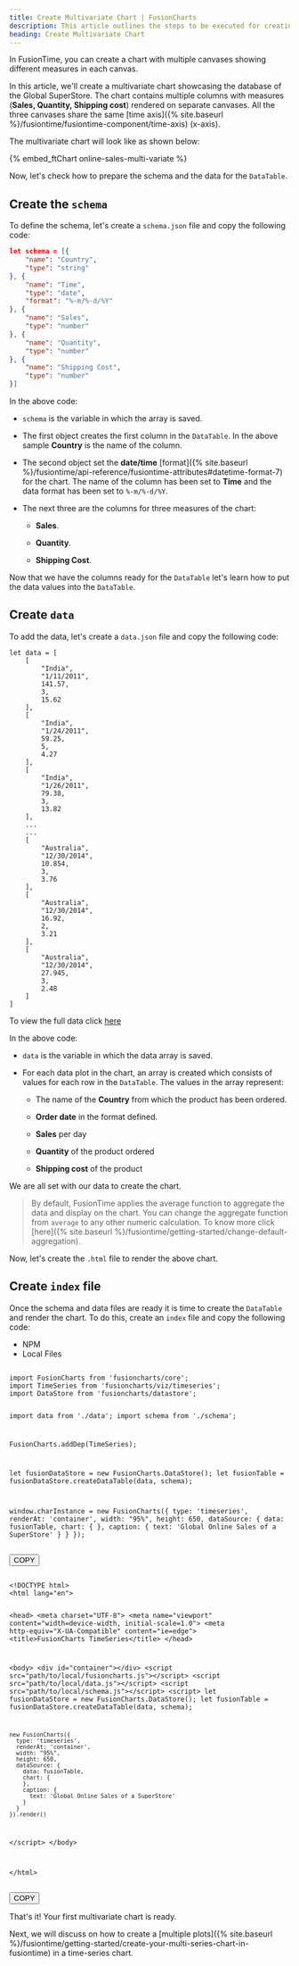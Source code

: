 ```yaml
---
title: Create Multivariate Chart | FusionCharts
description: This article outlines the steps to be executed for creating a multivariate chart.
heading: Create Multivariate Chart
---
```


In FusionTime, you can create a chart with multiple canvases showing different measures in each canvas. 

In this article, we'll create a multivariate chart showcasing the database of the Global SuperStore. The chart contains multiple columns with measures (**Sales, Quantity, Shipping cost**) rendered on separate canvases. All the three canvases share the same [time axis]({% site.baseurl %}/fusiontime/fusiontime-component/time-axis) (x-axis).

The multivariate chart will look like as shown below:

{% embed_ftChart online-sales-multi-variate %}

Now, let's check how to prepare the schema and the data for the `DataTable`.

## Create the `schema`

To define the schema, let's create a `schema.json` file and copy the following code:

```JSON
let schema = [{
    "name": "Country",
    "type": "string"
}, {
    "name": "Time",
    "type": "date",
    "format": "%-m/%-d/%Y"
}, {
    "name": "Sales",
    "type": "number"
}, {
    "name": "Quantity",
    "type": "number"
}, {
    "name": "Shipping Cost",
    "type": "number"
}]
```

In the above code:

* `schema` is the variable in which the array is saved.

* The first object creates the first column in the `DataTable`. In the above sample **Country** is the name of the column. 

* The second object set the **date/time** [format]({% site.baseurl %}/fusiontime/api-reference/fusiontime-attributes#datetime-format-7) for the chart. The name of the column has been set to **Time** and the data format has been set to `%-m/%-d/%Y`.

* The next three are the columns for three measures of the chart:

    * **Sales**.

    * **Quantity**.

    * **Shipping Cost**. 

Now that we have the columns ready for the `DataTable` let's learn how to put the data values into the `DataTable`.

## Create `data`

To add the data, let's create a `data.json` file and copy the following code:

```
let data = [
    [
        "India",
        "1/11/2011",
        141.57,
        3,
        15.62
    ],
    [
        "India",
        "1/24/2011",
        59.25,
        5,
        4.27
    ],
    [
        "India",
        "1/26/2011",
        79.38,
        3,
        13.82
    ],
    ...
    ...
    [
        "Australia",
        "12/30/2014",
        10.854,
        3,
        3.76
    ],
    [
        "Australia",
        "12/30/2014",
        16.92,
        2,
        3.21
    ],
    [
        "Australia",
        "12/30/2014",
        27.945,
        3,
        2.48
    ]
]
```
To view the full data click [here](https://raw.githubusercontent.com/fusioncharts/dev_centre_docs/fusiontime-beta-release/charts-resources/fusiontime/online-sales-multi-variate/data.json)

In the above code:

* `data` is the variable in which the data array is saved. 

* For each data plot in the chart, an array is created which consists of values for each row in the `DataTable`. The values in the array represent:

    * The name of the **Country** from which the product has been ordered.

    * **Order date** in the format defined.

    * **Sales** per day

    * **Quantity** of the product ordered

    * **Shipping cost** of the product

We are all set with our data to create the chart.

> By default, FusionTime applies the average function to aggregate the data and display on the chart. You can change the aggregate function from `average` to any other numeric calculation. To know more click [here]({% site.baseurl %}/fusiontime/getting-started/change-default-aggregation).

Now, let's create the `.html` file to render the above chart.

## Create `index` file

Once the schema and data files are ready it is time to create the `DataTable` and render the chart. To do this, create an `index` file and copy the following code:

<div class="code-wrapper">
<ul class='code-tabs extra-tabs'>
    <li class='active'><a data-toggle='npm'>NPM</a></li>
    <li><a data-toggle='local'>Local Files</a></li>
</ul>
<div class='tab-content extra-tabs'>

<div class='tab npm-tab active'>
<pre><code class="custom-hlc language-javascript">
import FusionCharts from 'fusioncharts/core';
import TimeSeries from 'fusioncharts/viz/timeseries';
import DataStore from 'fusioncharts/datastore';

import data from './data';
import schema from './schema';

FusionCharts.addDep(TimeSeries);

let fusionDataStore = new FusionCharts.DataStore();
let fusionTable = fusionDataStore.createDataTable(data, schema);

window.charInstance = new FusionCharts({
    type: 'timeseries',
    renderAt: 'container',
    width: "95%",
    height: 650,
    dataSource: {
        data: fusionTable,
            chart: {
            },
            caption: {
                text: 'Global Online Sales of a SuperStore'
        }
    }
});
</code></pre>
<button class='btn btn-outline-secondary btn-copy' title='Copy to Clipboard'>COPY</button>
</div>

<div class='tab local-tab'>
<pre><code class="custom-hlc language-javascript">
&lt;!DOCTYPE html&gt;
&lt;html lang="en"&gt;

&lt;head&gt;
  &lt;meta charset="UTF-8"&gt;
  &lt;meta name="viewport" content="width=device-width, initial-scale=1.0"&gt;
  &lt;meta http-equiv="X-UA-Compatible" content="ie=edge"&gt;
  &lt;title&gt;FusionCharts TimeSeries&lt;/title&gt;
&lt;/head&gt;

&lt;body&gt;
  &lt;div id="container"&gt;&lt;/div&gt;
  &lt;script src="path/to/local/fusioncharts.js"&gt;&lt;/script&gt;
  &lt;script src="path/to/local/data.js"&gt;&lt;/script&gt;
  &lt;script src="path/to/local/schema.js"&gt;&lt;/script&gt;
  &lt;script&gt;
    let fusionDataStore = new FusionCharts.DataStore();
    let fusionTable = fusionDataStore.createDataTable(data, schema);

    new FusionCharts({
      type: 'timeseries',
      renderAt: 'container',
      width: "95%",
      height: 650,
      dataSource: {
        data: fusionTable,
        chart: {
        },
        caption: {
          text: 'Global Online Sales of a SuperStore'
        }
      }
    }).render()
  &lt;/script&gt;
&lt;/body&gt;

&lt;/html&gt;
</code></pre>
<button class='btn btn-outline-secondary btn-copy' title='Copy to Clipboard'>COPY</button>
</div>

</div>
</div>

That's it! Your first multivariate chart is ready.

Next, we will discuss on how to create a [multiple plots]({% site.baseurl %}/fusiontime/getting-started/create-your-multi-series-chart-in-fusiontime) in a time-series chart.